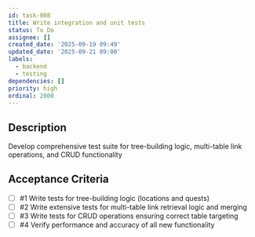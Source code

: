 ```yaml
---
id: task-008
title: Write integration and unit tests
status: To Do
assignee: []
created_date: '2025-09-19 09:49'
updated_date: '2025-09-21 09:00'
labels:
  - backend
  - testing
dependencies: []
priority: high
ordinal: 2000
---
```


## Description

<!-- SECTION:DESCRIPTION:BEGIN -->
Develop comprehensive test suite for tree-building logic, multi-table link operations, and CRUD functionality
<!-- SECTION:DESCRIPTION:END -->

## Acceptance Criteria
<!-- AC:BEGIN -->
- [ ] #1 Write tests for tree-building logic (locations and quests)
- [ ] #2 Write extensive tests for multi-table link retrieval logic and merging
- [ ] #3 Write tests for CRUD operations ensuring correct table targeting
- [ ] #4 Verify performance and accuracy of all new functionality
<!-- AC:END -->
